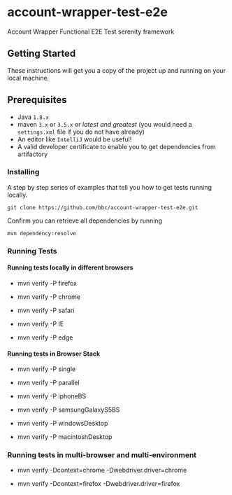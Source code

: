 # account-wrapper-test-e2e
Account Wrapper Functional E2E Test serenity framework

## Getting Started

These instructions will get you a copy of the project up and running on your local machine.

## Prerequisites

- Java `1.8.x`
- maven `3.x` or `3.5.x` or _latest and greatest_ (you would need a `settings.xml` file if you do not have already)
- An editor like `IntelliJ` would be useful!
- A valid developer certificate to enable you to get dependencies from artifactory


### Installing

A step by step series of examples that tell you how to get tests running locally.
```
git clone https://github.com/bbc/account-wrapper-test-e2e.git
```

Confirm you can retrieve all dependencies by running
```
mvn dependency:resolve
```

### Running Tests

#### Running tests locally in different browsers

- mvn verify -P firefox

- mvn verify -P chrome

- mvn verify -P safari

- mvn verify -P IE

- mvn verify -P edge

#### Running tests in Browser Stack

- mvn verify -P single

- mvn verify -P parallel

- mvn verify -P iphoneBS

- mvn verify -P samsungGalaxyS5BS

- mvn verify -P windowsDesktop

- mvn verify -P macintoshDesktop

### Running tests in multi-browser and multi-environment

- mvn verify -Dcontext=chrome -Dwebdriver.driver=chrome

- mvn verify -Dcontext=firefox -Dwebdriver.driver=firefox
